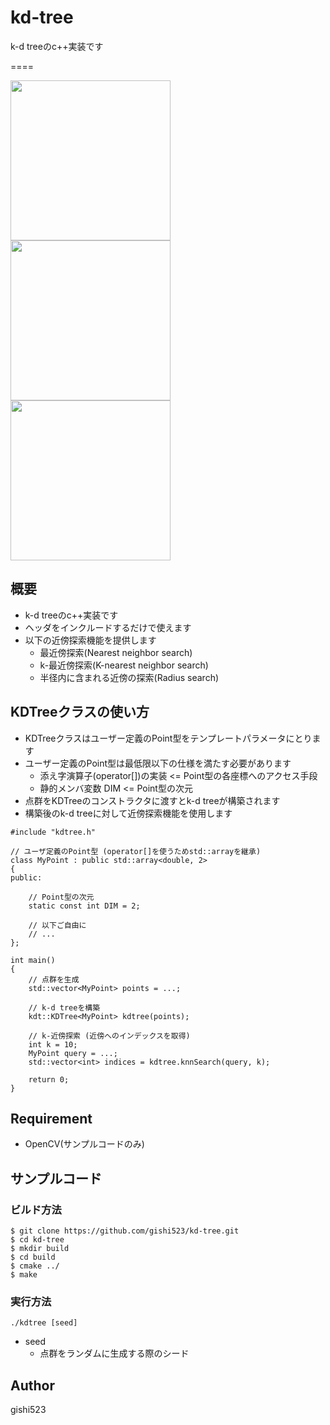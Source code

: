 # kd-tree
k-d treeのc++実装です

====

<img src=https://dl.dropboxusercontent.com/u/36775496/kdtree_I0.png width=256>
<img src=https://dl.dropboxusercontent.com/u/36775496/kdtree_I1.png width=256>
<img src=https://dl.dropboxusercontent.com/u/36775496/kdtree_I2.png width=256>

## 概要
- k-d treeのc++実装です
- ヘッダをインクルードするだけで使えます
- 以下の近傍探索機能を提供します
  - 最近傍探索(Nearest neighbor search)
  - k-最近傍探索(K-nearest neighbor search)
  - 半径内に含まれる近傍の探索(Radius search)

## KDTreeクラスの使い方
- KDTreeクラスはユーザー定義のPoint型をテンプレートパラメータにとります
- ユーザー定義のPoint型は最低限以下の仕様を満たす必要があります
  - 添え字演算子(operator[])の実装 <= Point型の各座標へのアクセス手段
  - 静的メンバ変数 DIM             <= Point型の次元
- 点群をKDTreeのコンストラクタに渡すとk-d treeが構築されます
- 構築後のk-d treeに対して近傍探索機能を使用します

```
#include "kdtree.h"

// ユーザ定義のPoint型 (operator[]を使うためstd::arrayを継承)
class MyPoint : public std::array<double, 2>
{
public:

	// Point型の次元
	static const int DIM = 2;

	// 以下ご自由に
	// ...
};

int main()
{
	// 点群を生成
	std::vector<MyPoint> points = ...;

	// k-d treeを構築
	kdt::KDTree<MyPoint> kdtree(points);

	// k-近傍探索 (近傍へのインデックスを取得)
	int k = 10;
	MyPoint query = ...;
	std::vector<int> indices = kdtree.knnSearch(query, k);

	return 0;
}

```

## Requirement
- OpenCV(サンプルコードのみ)

## サンプルコード
### ビルド方法
```
$ git clone https://github.com/gishi523/kd-tree.git
$ cd kd-tree
$ mkdir build
$ cd build
$ cmake ../
$ make
```

### 実行方法
```
./kdtree [seed]
```
- seed
    - 点群をランダムに生成する際のシード

## Author
gishi523
